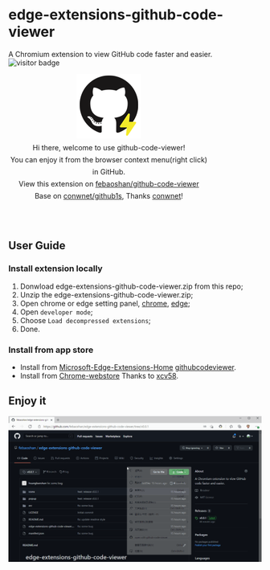 # edge-extensions-github-code-viewer
A Chromium extension to view GitHub code faster and easier.![visitor badge](https://visitor-badge.glitch.me/badge?page_id=febaoshan.edge-extensions-github-code-viewer)

<html lang="en">
<body>
    <div class="github-code-viewer" style="height: 300px;width: 400px;text-align: center;font-size: 14px;line-height: 24px;">
        <img src="./icons/logo128x128.png" alt="Display the logo image" />
        <br />
        Hi there, welcome to use github-code-viewer!
        <br />
        You can enjoy it from the browser context menu(right click) in GitHub.
        <br />
        View this extension on <a target="_blank" href="https://github.com/febaoshan/edge-extensions-github-code-viewer">febaoshan/github-code-viewer</a>
        <br />
        Base on <a target="_blank" href="https://github.com/conwnet/github1s">conwnet/github1s</a>, Thanks <a target="_blank" href="https://github.com/conwnet">conwnet</a>!
    </div>
</body>
</html>

## User Guide

### Install extension locally
1. Donwload edge-extensions-github-code-viewer.zip from this repo;
2. Unzip the edge-extensions-github-code-viewer.zip;
3. Open chrome or edge setting panel, [chrome](chrome://extensions/), [edge](edge://extensions/);
4. Open `developer mode`;
5. Choose `Load decompressed extensions`;
6. Done.

### Install from app store
- Install from [Microsoft-Edge-Extensions-Home](https://microsoftedge.microsoft.com/addons/Microsoft-Edge-Extensions-Home) [githubcodeviewer](https://microsoftedge.microsoft.com/addons/detail/githubcodeviewer/jaaaapanahkknbgdbglnlchbjfhhjlpi).
- Install from [Chrome-webstore](https://chrome.google.com/webstore/detail/github-code-viewer/ecddapgifccgblebfibdgkagfbdagjfn?hl=en&authuser=0)  Thanks to [xcv58](https://github.com/xcv58).

## Enjoy it

![captcha](./captcha.gif)
